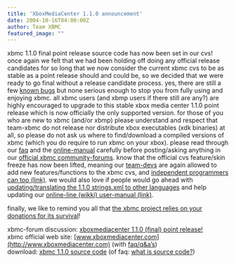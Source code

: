 ```yaml
---
title: 'XboxMediaCenter 1.1.0 announcement'
date: 2004-10-16T04:00:00Z
author: Team XBMC
featured_image: ""
---
```

xbmc 1.1.0 final point release source code has now been set in our cvs! once again we felt that we had been holding off doing any official release candidates for so long that we now consider the current xbmc cvs to be as stable as a point release should and could be, so we decided that we were ready to go final without a release candidate process. yes, there are still a few [known bugs](http://sourceforge.net/tracker/?group_id=87054&atid=581838) but none serious enough to stop you from fully using and enjoying xbmc. all xbmc users (and xbmp users if there still are any?) are highly encouraged to upgrade to this stable xbox media center 1.1.0 point release which is now officially the only supported version. for those of you who are new to xbmc (and/or xbmp) please understand and respect that team-xbmc do not release nor distribute xbox executables (xdk binaries) at all, so please do not ask us where to find/download a compiled versions of xbmc (which you do require to run xbmc on your xbox). please read through our [faq](http://www.xboxmediacenter.com/info_faq.htm) and the [online-manual](http://manual.xboxmediacenter.de) carefully before posting/asking anything in our [official xbmc community-forums](http://www.xboxmediaplayer.de/cgi-bin/forums/ikonboard.pl). know that the official cvs feature/skin freeze has now been lifted, meaning our [team-devs](http://www.xboxmediacenter.com/more_team.htm) are again allowed to add new features/functions to the xbmc cvs, and [independent programmers can too (link)](http://www.xboxmediacenter.com/info_faq.htm#31). we would also love if people would go ahead with [updating/translating the 1.1.0 strings.xml to other languages](http://www.xboxmediacenter.com/info_faq.htm#translations) and help updating our [online-line (wikki) user-manual (link)](http://manual.xboxmediacenter.de).

 finally, we like to remind you all that [the xbmc project relies on your donations for its survival](http://www.xboxmediacenter.com/info_contrib.htm)!

 xbmc-forum discussion: [xboxmediacenter 1.1.0 (final) point release!](http://www.xboxmediaplayer.de/cgi-bin/forums/ikonboard.pl?act=st;f=1;t=7082)  
 xbmc official web site: [www.xboxmediacenter.com](http://www.xboxmediacenter.com) (with [faq/q&a’s](http://www.xboxmediacenter.com/info_faq.htm))   
 download: [xbmc 1.1.0 source code](http://prdownloads.sourceforge.net/xbmc/xbmc_src-v1.1.0.rar?download) (of faq: [what is source code?](http://www.xboxmediacenter.com/docs/what_is_source_code.txt))

 